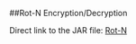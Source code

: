 ##Rot-N Encryption/Decryption

Direct link to the JAR file: <a href="https://github.com/amirbawab/Rot-N-Encryption-Decryption/blob/master/Runnable%20JAR/RotN.jar?raw=true">Rot-N</a>
